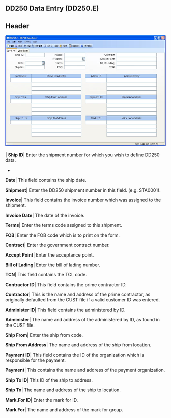 ## DD250 Data Entry (DD250.E)
<PageHeader />

## Header

![](./DD250-E-1.jpg)

| **Ship ID**|  Enter the shipment number for which you wish to define DD250
data.

-  
**Date**|  This field contains the ship date.

**Shipment**|  Enter the DD250 shipment number in this field. (e.g. STA0001).

**Invoice**|  This field contains the invoice number which was assigned to the
shipment.

**Invoice Date**|  The date of the invoice.

**Terms**|  Enter the terms code assigned to this shipment.

**FOB**|  Enter the FOB code which is to print on the form.

**Contract**|  Enter the government contract number.

**Accept Point**|  Enter the acceptance point.

**Bill of Lading**|  Enter the bill of lading number.

**TCN**|  This field contains the TCL code.

**Contractor ID**|  This field contains the prime contractor ID.

**Contractor**|  This is the name and address of the prime contractor, as
originally defaulted from the CUST file if a valid customer ID was entered.

**Administer ID**|  This field contains the administered by ID.

**Administer**|  The name and address of the administered by ID, as found in
the CUST file.

**Ship From**|  Enter the ship from code.

**Ship From Address**|  The name and address of the ship from location.

**Payment ID**|  This field contains the ID of the organization which is
responsible for the payment.

**Payment**|  This contains the name and address of the payment organization.

**Ship To ID**|  This ID of the ship to address.

**Ship To**|  The name and address of the ship to location.

**Mark.For ID**|  Enter the mark for ID.

**Mark For**|  The name and address of the mark for group.


<badge text= "Version 8.10.57 " vertical="middle" />

<PageFooter />
